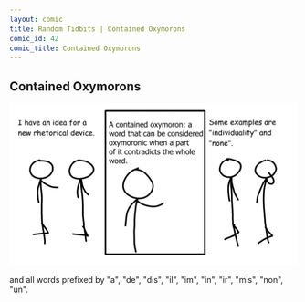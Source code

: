 ```yaml
---
layout: comic
title: Random Tidbits | Contained Oxymorons
comic_id: 42
comic_title: Contained Oxymorons
---
```


## Contained Oxymorons

![](/assets/images/42.png)

and all words prefixed by "a", "de", "dis", "il", "im", "in", "ir", "mis", "non", "un".
